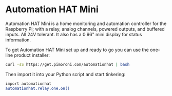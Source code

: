 <!--
---
name: Automation HAT Mini
class: board
type: adc,io,motor,relay,display
formfactor: pHAT
manufacturer: Pimoroni
description: An all-in-one home automation and control board with colour LCD
url: http://shop.pimoroni.com/products/automation-hat-mini
github: https://github.com/pimoroni/automation-hat
buy: http://shop.pimoroni.com/products/automation-hat-mini
image: 'pimoroni-automation-hat-mini.png'
pincount: 40
eeprom: no
power:
  '2':
  '17':
ground:
  '6':
  '9':
  '14':
  '20':
  '25':
  '30':
  '34':
  '39':
pin:
  '3':
    mode: i2c
  '5':
    mode: i2c
  '19':
    mode: spi
  '21':
    name: D/C
    mode: output
  '22':
    name: Backlight
    mode: output
  '23':
    mode: spi
  '29':
    name: Output 1
    mode: output
    active: high
  '31':
    name: Output 3
    mode: output
    active: high
  '32':
    name: Output 2
    mode: output
    active: high
  '36':
    name: Relay 1
    mode: output
    active: high
  '37':
    name: Input 1
    mode: input
    active: high
  '38':
    name: Input 2
    mode: input
    active: high
  '40':
    name: Input 3
    mode: input
    active: high
i2c:
  '0x48':
    name: Analog Input
    device: ads1015
install:
  'devices':
    - 'i2c'
  'apt':
    - 'python-smbus'
    - 'python3-smbus'
  'python':
    - 'automationhat'
  'python3':
    - 'automationhat'
-->
# Automation HAT Mini

Automation HAT Mini is a home monitoring and automation controller for the Raspberry Pi; with a relay, analog channels, powered outputs, and buffered inputs. All 24V tolerant. It also has a 0.96" mini display for status information.

To get Automation HAT Mini set up and ready to go you can use the one-line product installer:

```bash
curl -sS https://get.pimoroni.com/automationhat | bash
```

Then import it into your Python script and start tinkering:

```bash
import automationhat
automationhat.relay.one.on()
```
